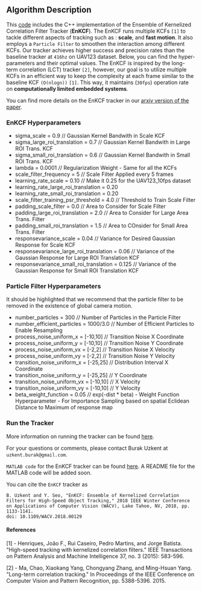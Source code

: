 ## Algorithm Description
This [code](https://github.com/buzkent86/EnKCF_Tracking_WACV18/tree/master/C%2B%2B_Implementation) includes the C++ implementation of the Ensemble of Kernelized Correlation Filter Tracker (**EnKCF**). The EnKCF runs multiple KCFs `[1]` to tackle different aspects of tracking such as : **scale**, and **fast motion**.
It also employs a `Particle Filter` to smoothen the interaction among different KCFs. Our tracker achieves higher success and precision rates than the baseline tracker at `416hz` on UAV123 dataset. Below, you can find the hyper-parameters and their optimal values. The EnKCF is inspired by the long-term correlation (LCT) tracker `[2]`,
however, our goal is to utilize multiple KCFs in an efficient way to keep the complexity at each frame similar to the baseline KCF `(O(nlogn))` `[1]`. This way, it maintains (`30fps`) operation rate on **computationally limited embedded systems**.

You can find more details on the EnKCF tracker in our [arxiv version of the paper](https://arxiv.org/pdf/1801.06729.pdf).

### EnKCF Hyperparameters

* sigma_scale = 0.9   // Gaussian Kernel Bandwith in Scale KCF
* sigma_large_roi_translation = 0.7 // Gaussian Kernel Bandwith in Large ROI Trans. KCF
* sigma_small_roi_translation = 0.6 // Gaussian Kernel Bandwith in Small ROI Trans. KCF
* lambda = 0.0001 // Regularization Weight - Same for all the KCFs
* scale_filter_frequency = 5 // Scale Filter Applied every 5 frames
* learning_rate_scale = 0.10 // Make it 0.25 for the UAV123_10fps dataset
* learning_rate_large_roi_translation = 0.20
* learning_rate_small_roi_translation = 0.20
* scale_filter_training_psr_threshold = 4.0 // Threshold to Train Scale Filter
* padding_scale_filter = 0.0                // Area to Consider for Scale Filter
* padding_large_roi_translation = 2.0       // Area to Consider for Large Area Trans. Filter
* padding_small_roi_translation = 1.5       // Area to COnsider for Small Area Trans. Filter
* responsevariance_scale = 0.04	            // Variance for Desired Gaussian Response for Scale KCF
* responsevariance_large_roi_translation = 0.06 // Variance of the Gaussian Response for Large ROI Translation KCF
* responsevariance_small_roi_translation = 0.125 // Variance of the Gaussian Response for Small ROI Translation KCF


### Particle Filter Hyperparameters

It should be highlighted that we recommend that the particle filter to be removed in the existence of global camera motion.

* number_particles = 300		// Number of Particles in the Particle Filter
* number_efficient_particles = 1000/3.0 // Number of Efficient Particles to Enable Resampling
* process_noise_uniform_x = [-10,10]	// Transition Noise X Coordinate
* process_noise_uniform_y = [-10,10] // Transition Noise Y Coordinate
* process_noise_uniform_vx = [-2,2]  // Transition Noise X Velocity
* process_noise_uniform_vy = [-2,2]  // Transition Noise Y Velocity
* transition_noise_uniform_x = [-25,25] // Distribution Interval X Coordinate
* transition_noise_uniform_y = [-25,25] // Y Coordinate
* transition_noise_uniform_vx = [-10,10] // X Velocity
* transition_noise_uniform_vy = [-10,10] // Y Velocity
* beta_weight_function = 0.05 // exp(-dist * beta) - Weight Function Hyperparameter - For Importance Sampling based on spatial Eclidean Distance to Maximum of response map

### Run the Tracker

More information on running the tracker can be found [here](https://github.com/buzkent86/EnKCF_Tracking_WACV18/tree/master/C%2B%2B_Implementation).

For your questions or comments, please contact Burak Uzkent at `uzkent.burak@gmail.com`.

`MATLAB code` for the EnKCF tracker can be found [here](https://github.com/buzkent86/EnKCF_Matlab). A README file for the MATLAB code will be added soon.

You can cite the `EnKCF` tracker as

```
B. Uzkent and Y. Seo, "EnKCF: Ensemble of Kernelized Correlation Filters for High-Speed Object Tracking," 2018 IEEE Winter Conference on Applications of Computer Vision (WACV), Lake Tahoe, NV, 2018, pp. 1133-1141.
doi: 10.1109/WACV.2018.00129
```

#### References
[1] - Henriques, João F., Rui Caseiro, Pedro Martins, and Jorge Batista. "High-speed tracking with kernelized correlation filters." IEEE Transactions on Pattern Analysis and Machine Intelligence 37, no. 3 (2015): 583-596.

[2] - Ma, Chao, Xiaokang Yang, Chongyang Zhang, and Ming-Hsuan Yang. "Long-term correlation tracking." In Proceedings of the IEEE Conference on Computer Vision and Pattern Recognition, pp. 5388-5396. 2015.
